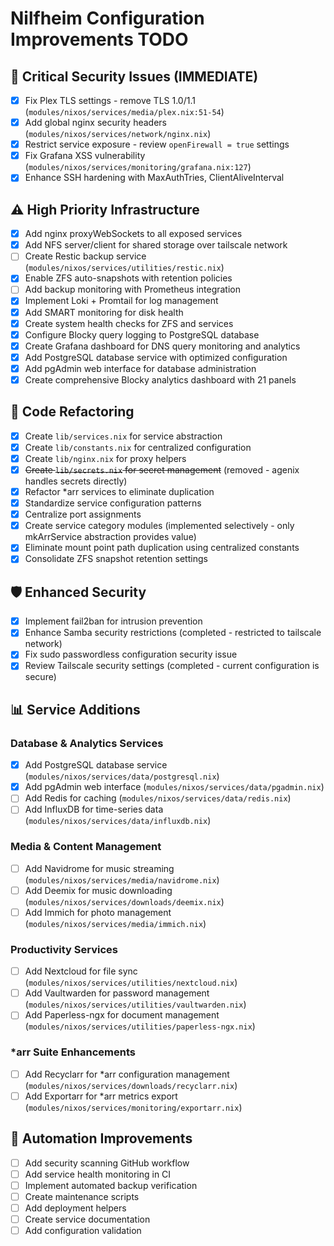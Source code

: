 # Nilfheim Configuration Improvements TODO

## 🚨 Critical Security Issues (IMMEDIATE)

- [X] Fix Plex TLS settings - remove TLS 1.0/1.1 (`modules/nixos/services/media/plex.nix:51-54`)
- [X] Add global nginx security headers (`modules/nixos/services/network/nginx.nix`)
- [X] Restrict service exposure - review `openFirewall = true` settings
- [X] Fix Grafana XSS vulnerability (`modules/nixos/services/monitoring/grafana.nix:127`)
- [X] Enhance SSH hardening with MaxAuthTries, ClientAliveInterval

## ⚠️ High Priority Infrastructure

- [X] Add nginx proxyWebSockets to all exposed services
- [X] Add NFS server/client for shared storage over tailscale network
- [ ] Create Restic backup service (`modules/nixos/services/utilities/restic.nix`)
- [X] Enable ZFS auto-snapshots with retention policies
- [ ] Add backup monitoring with Prometheus integration
- [X] Implement Loki + Promtail for log management
- [X] Add SMART monitoring for disk health
- [X] Create system health checks for ZFS and services
- [X] Configure Blocky query logging to PostgreSQL database  
- [X] Create Grafana dashboard for DNS query monitoring and analytics
- [X] Add PostgreSQL database service with optimized configuration
- [X] Add pgAdmin web interface for database administration
- [X] Create comprehensive Blocky analytics dashboard with 21 panels

## 🔧 Code Refactoring

- [X] Create `lib/services.nix` for service abstraction
- [X] Create `lib/constants.nix` for centralized configuration
- [X] Create `lib/nginx.nix` for proxy helpers
- [X] ~~Create `lib/secrets.nix` for secret management~~ (removed - agenix handles secrets directly)
- [X] Refactor *arr services to eliminate duplication
- [X] Standardize service configuration patterns
- [X] Centralize port assignments
- [X] Create service category modules (implemented selectively - only mkArrService abstraction provides value)
- [X] Eliminate mount point path duplication using centralized constants
- [X] Consolidate ZFS snapshot retention settings

## 🛡️ Enhanced Security

- [X] Implement fail2ban for intrusion prevention
- [X] Enhance Samba security restrictions (completed - restricted to tailscale network)
- [X] Fix sudo passwordless configuration security issue
- [X] Review Tailscale security settings (completed - current configuration is secure)

## 📊 Service Additions

### Database & Analytics Services  
- [X] Add PostgreSQL database service (`modules/nixos/services/data/postgresql.nix`)
- [X] Add pgAdmin web interface (`modules/nixos/services/data/pgadmin.nix`)
- [ ] Add Redis for caching (`modules/nixos/services/data/redis.nix`)
- [ ] Add InfluxDB for time-series data (`modules/nixos/services/data/influxdb.nix`)

### Media & Content Management
- [ ] Add Navidrome for music streaming (`modules/nixos/services/media/navidrome.nix`)
- [ ] Add Deemix for music downloading (`modules/nixos/services/downloads/deemix.nix`)
- [ ] Add Immich for photo management (`modules/nixos/services/media/immich.nix`)

### Productivity Services
- [ ] Add Nextcloud for file sync (`modules/nixos/services/utilities/nextcloud.nix`)
- [ ] Add Vaultwarden for password management (`modules/nixos/services/utilities/vaultwarden.nix`)
- [ ] Add Paperless-ngx for document management (`modules/nixos/services/utilities/paperless-ngx.nix`)

### *arr Suite Enhancements
- [ ] Add Recyclarr for *arr configuration management (`modules/nixos/services/downloads/recyclarr.nix`)
- [ ] Add Exportarr for *arr metrics export (`modules/nixos/services/monitoring/exportarr.nix`)

## 🤖 Automation Improvements

- [ ] Add security scanning GitHub workflow
- [ ] Add service health monitoring in CI
- [ ] Implement automated backup verification
- [ ] Create maintenance scripts
- [ ] Add deployment helpers
- [ ] Create service documentation
- [ ] Add configuration validation
